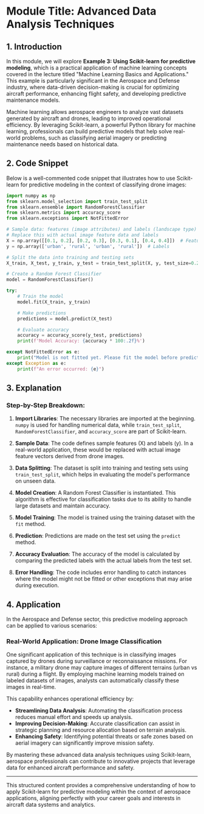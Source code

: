 # Module Title: Advanced Data Analysis Techniques

## 1. Introduction
In this module, we will explore **Example 3: Using Scikit-learn for predictive modeling**, which is a practical application of machine learning concepts covered in the lecture titled "Machine Learning Basics and Applications." This example is particularly significant in the Aerospace and Defense industry, where data-driven decision-making is crucial for optimizing aircraft performance, enhancing flight safety, and developing predictive maintenance models.

Machine learning allows aerospace engineers to analyze vast datasets generated by aircraft and drones, leading to improved operational efficiency. By leveraging Scikit-learn, a powerful Python library for machine learning, professionals can build predictive models that help solve real-world problems, such as classifying aerial imagery or predicting maintenance needs based on historical data.

## 2. Code Snippet
Below is a well-commented code snippet that illustrates how to use Scikit-learn for predictive modeling in the context of classifying drone images:

```python
import numpy as np
from sklearn.model_selection import train_test_split
from sklearn.ensemble import RandomForestClassifier
from sklearn.metrics import accuracy_score
from sklearn.exceptions import NotFittedError

# Sample data: features (image attributes) and labels (landscape type)
# Replace this with actual image feature data and labels
X = np.array([[0.1, 0.2], [0.2, 0.3], [0.3, 0.1], [0.4, 0.4]])  # Features (example attributes)
y = np.array(['urban', 'rural', 'urban', 'rural'])  # Labels

# Split the data into training and testing sets
X_train, X_test, y_train, y_test = train_test_split(X, y, test_size=0.2, random_state=42)

# Create a Random Forest Classifier
model = RandomForestClassifier()

try:
    # Train the model
    model.fit(X_train, y_train)

    # Make predictions
    predictions = model.predict(X_test)

    # Evaluate accuracy
    accuracy = accuracy_score(y_test, predictions)
    print(f'Model Accuracy: {accuracy * 100:.2f}%')

except NotFittedError as e:
    print("Model is not fitted yet. Please fit the model before predicting.")
except Exception as e:
    print(f"An error occurred: {e}")
```

## 3. Explanation
### Step-by-Step Breakdown:
1. **Import Libraries**: The necessary libraries are imported at the beginning. `numpy` is used for handling numerical data, while `train_test_split`, `RandomForestClassifier`, and `accuracy_score` are part of Scikit-learn.
   
2. **Sample Data**: The code defines sample features (X) and labels (y). In a real-world application, these would be replaced with actual image feature vectors derived from drone images.

3. **Data Splitting**: The dataset is split into training and testing sets using `train_test_split`, which helps in evaluating the model's performance on unseen data.

4. **Model Creation**: A Random Forest Classifier is instantiated. This algorithm is effective for classification tasks due to its ability to handle large datasets and maintain accuracy.

5. **Model Training**: The model is trained using the training dataset with the `fit` method.

6. **Prediction**: Predictions are made on the test set using the `predict` method.

7. **Accuracy Evaluation**: The accuracy of the model is calculated by comparing the predicted labels with the actual labels from the test set.

8. **Error Handling**: The code includes error handling to catch instances where the model might not be fitted or other exceptions that may arise during execution.

## 4. Application
In the Aerospace and Defense sector, this predictive modeling approach can be applied to various scenarios:

### Real-World Application: Drone Image Classification
One significant application of this technique is in classifying images captured by drones during surveillance or reconnaissance missions. For instance, a military drone may capture images of different terrains (urban vs rural) during a flight. By employing machine learning models trained on labeled datasets of images, analysts can automatically classify these images in real-time.

This capability enhances operational efficiency by:
- **Streamlining Data Analysis**: Automating the classification process reduces manual effort and speeds up analysis.
- **Improving Decision-Making**: Accurate classification can assist in strategic planning and resource allocation based on terrain analysis.
- **Enhancing Safety**: Identifying potential threats or safe zones based on aerial imagery can significantly improve mission safety.

By mastering these advanced data analysis techniques using Scikit-learn, aerospace professionals can contribute to innovative projects that leverage data for enhanced aircraft performance and safety.

---

This structured content provides a comprehensive understanding of how to apply Scikit-learn for predictive modeling within the context of aerospace applications, aligning perfectly with your career goals and interests in aircraft data systems and analytics.